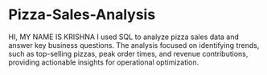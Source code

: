 # Pizza-Sales-Analysis

HI, MY NAME IS KRISHNA
I used SQL to analyze pizza sales data and answer key business questions. The analysis focused on identifying trends, such as top-selling pizzas, peak order times, and revenue contributions, providing actionable insights for operational optimization.
